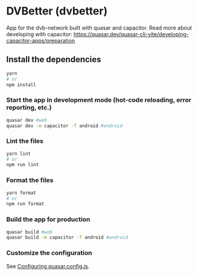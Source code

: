 # DVBetter (dvbetter)

App for the dvb-network built with quasar and capacitor.
Read more about developing with capacitor: https://quasar.dev/quasar-cli-vite/developing-capacitor-apps/preparation

## Install the dependencies
```bash
yarn
# or
npm install
```

### Start the app in development mode (hot-code reloading, error reporting, etc.)
```bash
quasar dev #web
quasar dev -m capacitor -T android #android

```


### Lint the files
```bash
yarn lint
# or
npm run lint
```


### Format the files
```bash
yarn format
# or
npm run format
```



### Build the app for production
```bash
quasar build #web
quasar build -m capacitor -T android #android
```

### Customize the configuration
See [Configuring quasar.config.js](https://v2.quasar.dev/quasar-cli-vite/quasar-config-js).

